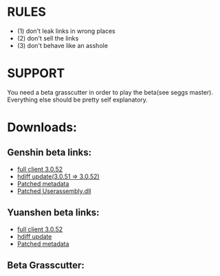 # RULES
* (1) don't leak links in wrong places
* (2) don't sell the links
* (3) don't behave like an asshole
# SUPPORT
You need a beta grasscutter in order to play the beta(see seggs master). Everything else should be pretty self explanatory.
# Downloads:
## Genshin beta links:
* [full client 3.0.52](https://autopatchhkbeta.yuanshen.com/client_app/download/beta_pc/20220902122656_FbSSHOqNSf45SJD8/GenshinImpact_3.0.52_beta.zip)
* [hdiff update(3.0.51 => 3.0.52)](https://autopatchhkbeta.yuanshen.com/client_app/beta_update/hk4e_global/34/game_3.0.51_3.0.52_hdiff_9MdhNfQS6yn7TXml.zip)
* [Patched metadata](https://anonfiles.com/L6we6b0cy1/global-metadata_dat)
* [Patched Userassembly.dll](https://anonfiles.com/Gf47N668y5/UserAssembly_dll)
## Yuanshen beta links:
* [full client 3.0.52](https://autopatchcn.yuanshen.com/client_app/download/beta_pc/20220902121620_HTMPbRPgAjit9JC1/YuanShen_3.0.52_beta.zip)
* [hdiff update](https://autopatchcn.yuanshen.com/client_app/beta_update/hk4e_cn/31/game_3.0.51_3.0.52_hdiff_c71vLnGDot9AXYNT.zip)
* [Patched metadata](https://anonfiles.com/M1yf6d04ye/global-metadata_dat)
## Beta Grasscutter:

